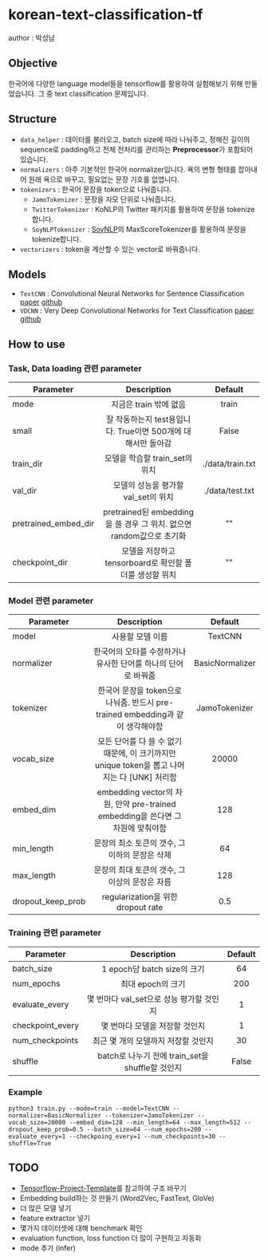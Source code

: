 # korean-text-classification-tf
author : 박성남


## Objective
한국어에 다양한 language model들을 tensorflow를 활용하여 실험해보기 위해 만들었습니다. 그 중 text classification 문제입니다.

## Structure
- `data_helper` : 데이터를 불러오고, batch size에 따라 나눠주고, 정해진 길이의 sequence로 padding하고 전체 전처리를 관리하는 **Preprocessor**가 포함되어 있습니다.
- `normalizers` : 아주 기본적인 한국어 normalizer입니다. 욕의 변형 형태를 잡아내어 원래 욕으로 바꾸고, 필요없는 문장 기호를 없앱니다.
- `tokenizers` : 한국어 문장을 token으로 나눠줍니다.
    - `JamoTokenizer` : 문장을 자모 단위로 나눠줍니다.
    - `TwitterTokenizer` : KoNLP의 Twitter 패키지를 활용하여 문장을 tokenize합니다.
    - `SoyNLPTokenizer` : [SoyNLP](https://github.com/lovit/soynlp)의 MaxScoreTokenizer를 활용하여 문장을 tokenize합니다.
- `vectorizers` : token을 계산할 수 있는 vector로 바꿔줍니다.

## Models
- `TextCNN` : Convolutional Neural Networks for Sentence Classification [paper](https://arxiv.org/abs/1408.5882) [github](https://github.com/dennybritz/cnn-text-classification-tf)
- `VDCNN` : Very Deep Convolutional Networks for Text Classification [paper](https://arxiv.org/abs/1606.01781) [github](https://github.com/zonetrooper32/VDCNN)

## How to use
### Task, Data loading 관련 parameter
|Parameter      |Description                   |Default|
| ------------- |:-----------------------------:|:-------:|
| mode      | 지금은 train 밖에 없음 | train |
| small|잘 작동하는지 test용입니다. True이면 500개에 대해서만 돌아감|False|
| train_dir|모델을 학습할 train_set의 위치|./data/train.txt|
| val_dir|모델의 성능을 평가할 val_set의 위치|./data/test.txt|
| pretrained_embed_dir|pretrained된 embedding을 쓸 경우 그 위치. 없으면 random값으로 초기화|""|
| checkpoint_dir|모델을 저장하고 tensorboard로 확인할 폴더를 생성할 위치|""|

### Model 관련 parameter
|Parameter      |Description                   |Default|
| ------------- |:-----------------------------:|:-------:|
| model|사용할 모델 이름|TextCNN|
| normalizer|한국어의 오타를 수정하거나 유사한 단어를 하나의 단어로 바꿔줌|BasicNormalizer|
| tokenizer|한국어 문장을 token으로 나눠줌. 반드시 pre-trained embedding과 같이 생각해야함|JamoTokenizer|
| vocab_size|모든 단어를 다 쓸 수 없기 때문에, 이 크기까지만 unique token을 뽑고 나머지는 다 [UNK] 처리함|20000|
| embed_dim|embedding vector의 차원, 만약 pre-trained embedding을 쓴다면 그 차원에 맞춰야함|128|
| min_length|문장의 최소 토큰의 갯수, 그 이하의 문장은 삭제|64|
| max_length|문장의 최대 토큰의 갯수, 그 이상의 문장은 자름|128|
| dropout_keep_prob|regularization을 위한 dropout rate|0.5|

### Training 관련 parameter
|Parameter      |Description                   |Default|
| ------------- |:-----------------------------:|:-------:|
| batch_size|1 epoch당 batch size의 크기|64|
| num_epochs|최대 epoch의 크기|200|
| evaluate_every|몇 번마다 val_set으로 성능 평가할 것인지|1|
| checkpoint_every|몇 번마다 모델을 저장할 것인지|1|
| num_checkpoints|최근 몇 개의 모델까지 저장할 것인지|30|
| shuffle|batch로 나누기 전에 train_set을 shuffle할 것인지|False|

### Example
~~~
python3 train.py --mode=train --model=TextCNN --normalizer=BasicNormalizer --tokenizer=JamoTokenizer --vocab_size=20000 --embed_dim=128 --min_length=64 --max_length=512 --dropout_keep_prob=0.5 --batch_size=64 --num_epochs=200 --evaluate_every=1 --checkpoing_every=1 --num_checkpoints=30 --shuffle=True
~~~

## TODO
- [Tensorflow-Project-Template](https://github.com/MrGemy95/Tensorflow-Project-Template)를 참고하여 구조 바꾸기
- Embedding build하는 것 만들기 (Word2Vec, FastText, GloVe)
- 더 많은 모델 넣기
- feature extractor 넣기
- 몇가지 데이터셋에 대해 benchmark 확인
- evaluation function, loss function 더 많이 구현하고 자동화
- mode 추가 (infer)